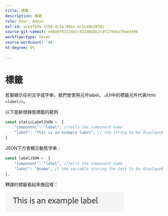 ```yaml
---
title: 標籤
description: 標籤
role: User, Admin
exl-id: aceefb08-3198-4c3a-90ec-ac1cdde28582
source-git-commit: e40ebf4122decc431d0abb2cdf1794ea704e5496
workflow-type: tm+mt
source-wordcount: '46'
ht-degree: 6%

---
```


# 標籤

若要顯示任何文字或字串，我們會使用元件label。
JUI中的標籤元件代表html `<label/>`。

以下是新增靜態標籤的範例

```js title="staticLabel.js"
const staticLabelJSON =  {
    "component": "label", //tells the component name
    "label": "This is an example label", // the string to be displayed
}
```

JSON下方會顯示動態字串：

```js title="dynamicLabel.js"
const labelJSON =  {
    "component": "label", //tells the component name
    "label": "@name", // the variable storing the text to be displayed
},
```

轉譯的標籤看起來像這樣：

![標籤](./imgs/label.png "標籤")
